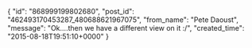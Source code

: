  {
   "id": "868999199802680",
   "post_id": "462493170453287_480688621967075",
   "from_name": "Pete Daoust",
   "message": "Ok....then we have a different view on it :/",
   "created_time": "2015-08-18T19:51:10+0000"
 }
